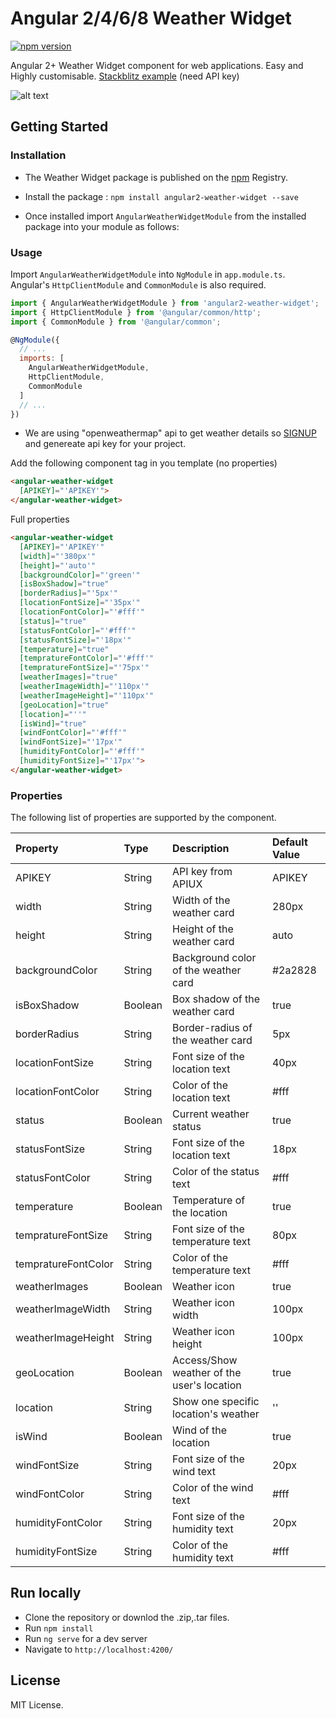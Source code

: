 # Angular 2/4/6/8 Weather Widget
[![npm version](https://img.shields.io/npm/v/angular2-weather-widget.svg)](https://www.npmjs.com/package/angular2-weather-widget)
<!-- [![downloads](https://img.shields.io/npm/dt/angular2-weather-widget.svg)](https://www.npmjs.com/package/angular2-weather-widget)
[![license](https://img.shields.io/github/license/cuppalabs/angular2-weather-widget.svg)](https://www.npmjs.com/package/angular2-weather-widget) -->

Angular 2+ Weather Widget component for web applications. Easy and Highly customisable.
[Stackblitz example](https://stackblitz.com/edit/angular-weather-widget-demo?file=src/app/app.component.html) (need API key)


![alt text](https://i.ibb.co/NjQYNqp/card.png)


<!-- [Demos / Examples](link). -->

## Getting Started


### Installation
- The Weather Widget package is published on the [npm](https://www.npmjs.com/package/angular2-weather-widget) Registry. 
- Install the package :
    `npm install angular2-weather-widget --save`

- Once installed import `AngularWeatherWidgetModule` from the installed package into your module as follows:


### Usage
Import `AngularWeatherWidgetModule` into `NgModule` in `app.module.ts`. Angular's `HttpClientModule` and `CommonModule` is also required.
```js
import { AngularWeatherWidgetModule } from 'angular2-weather-widget';
import { HttpClientModule } from '@angular/common/http';
import { CommonModule } from '@angular/common';

@NgModule({
  // ...
  imports: [
    AngularWeatherWidgetModule,
    HttpClientModule,
    CommonModule
  ]
  // ...
})
```

- We are using "openweathermap" api to get weather details so [SIGNUP](https://home.openweathermap.org/users/sign_in) and genereate api key for your project.

Add the following component tag in you template (no properties)
```html
<angular-weather-widget
  [APIKEY]="'APIKEY'">
</angular-weather-widget>

```

Full properties
```html
<angular-weather-widget
  [APIKEY]="'APIKEY'"
  [width]="'380px'"
  [height]="'auto'"
  [backgroundColor]="'green'" 
  [isBoxShadow]="true"
  [borderRadius]="'5px'"
  [locationFontSize]="'35px'"
  [locationFontColor]="'#fff'"
  [status]="true"
  [statusFontColor]="'#fff'"
  [statusFontSize]="'18px'"
  [temperature]="true"
  [tempratureFontColor]="'#fff'"
  [tempratureFontSize]="'75px'"
  [weatherImages]="true"
  [weatherImageWidth]="'110px'"
  [weatherImageHeight]="'110px'"
  [geoLocation]="true"
  [location]="''"
  [isWind]="true"
  [windFontColor]="'#fff'" 
  [windFontSize]="'17px'"
  [humidityFontColor]="'#fff'" 
  [humidityFontSize]="'17px'">
</angular-weather-widget>
```


### Properties
The following list of properties are supported by the component.

| Property         |Type    | Description            | Default Value |
|:--- |:--- |:--- |:--- |
| APIKEY | String | API key from APIUX | APIKEY |
| width | String | Width of the weather card  | 280px |
| height | String | Height of the weather card | auto |
| backgroundColor | String | Background color of the weather card | #2a2828 |
| isBoxShadow | Boolean | Box shadow of the weather card | true |
| borderRadius | String | Border-radius of the weather card | 5px |
| locationFontSize | String | Font size of the location text | 40px |
| locationFontColor | String | Color of the location text | #fff |
| status | Boolean | Current weather status | true |
| statusFontSize | String | Font size of the location text | 18px |
| statusFontColor | String |  Color of the status text | #fff |
| temperature | Boolean | Temperature of the location | true |
| tempratureFontSize | String | Font size of the temperature text | 80px |
| tempratureFontColor | String |  Color of the temperature text | #fff |
| weatherImages | Boolean | Weather icon | true |
| weatherImageWidth | String | Weather icon width | 100px |
| weatherImageHeight | String | Weather icon height | 100px |
| geoLocation | Boolean | Access/Show weather of the user's location | true |
| location | String | Show one specific location's weather | '' |
| isWind | Boolean | Wind of the location | true |
| windFontSize | String | Font size of the wind text | 20px |
| windFontColor | String |  Color of the wind text | #fff |
| humidityFontColor | String | Font size of the humidity text | 20px |
| humidityFontSize | String |  Color of the humidity text | #fff |

## Run locally
- Clone the repository or downlod the .zip,.tar files.
- Run `npm install`
- Run `ng serve` for a dev server
- Navigate to `http://localhost:4200/`

## License
MIT License.
